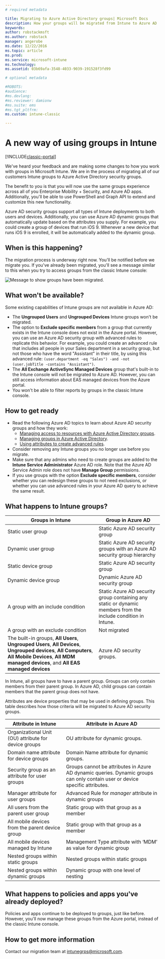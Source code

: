 ```yaml
---
# required metadata

title: Migrating to Azure Active Directory groups| Microsoft Docs
description: How your groups will be migrated from Intune to Azure AD
keywords:
author: robstackmsft
ms.author: robstack
manager: angerobe
ms.date: 12/22/2016
ms.topic: article
ms.prod:
ms.service: microsoft-intune
ms.technology:
ms.assetid: 03b69afa-3548-4033-9039-191528f3fd99

# optional metadata

#ROBOTS:
#audience:
#ms.devlang:
#ms.reviewer: damionw
#ms.suite: ems
#ms.tgt_pltfrm:
ms.custom: intune-classic

---
```


# A new way of using groups in Intune

[!INCLUDE[classic-portal](../includes/classic-portal.md)]

We've heard your feedback and are making some changes to how you work with groups in Microsoft Intune.
We are in the process of migrating all of our customers Intune groups to Azure Active Directory security groups.

The benefit to you is that you will now use the same groups experience across all of you Enterprise Mobility + Security, and Azure AD apps. Additionally, you'll be able to use PowerShell and Graph API to extend and customize this new functionality.

Azure AD security groups support all types of Intune deployments to both users and devices. Additionally, you can use Azure AD dynamic groups that automatically update based on the attributes you supply. For example, you could create a group of devices that run iOS 9. Whenever a new device that runs iOS 9 is enrolled, it will be automatically added to the dynamic group.

## When is this happening?

The migration process is underway right now. You'll be notified before we migrate you.
If you've already been migrated, you'll see a message similar to this when you try to access groups from the classic Intune console:

![Message to show groups have been migrated.](http://i.imgur.com/72KRaXj.png)

## What won't be available?

Some existing capabilities of Intune groups are not available in Azure AD:

- The **Ungrouped Users** and **Ungrouped Devices** Intune groups won't be migrated.
- The option to **Exclude specific members** from a group that currently exists in the Intune console does not exist in the Azure portal. However, you can use an Azure AD security group with advanced rules to replicate this behavior. For example, you could create an advanced rule that includes all people in your Sales department in a security group, but not those who have the word "Assistant" in their title, by using this advanced rule:
 `(user.department -eq "Sales") -and -not (user.jobTitle -contains "Assistant")`.
- The **All Exchange ActiveSync Managed Devices** group that's built-in to the Intune console will not be migrated to Azure AD. However, you can still access information about EAS managed devices from the Azure portal.
- You won't be able to filter reports by groups in the classic Intune console.
<!--- - Custom group targeting of notification rules will not be available. ROB I took this out as I couldn't replicate the behavior. --->

## How to get ready

- Read the following Azure AD topics to learn about Azure AD security groups and how they work:
	-  [Managing access to resources with Azure Active Directory groups](https://azure.microsoft.com/en-us/documentation/articles/active-directory-manage-groups/).
	-  [Managing groups in Azure Active Directory](https://azure.microsoft.com/en-us/documentation/articles/active-directory-accessmanagement-manage-groups/).
	-  [Using attributes to create advanced rules](https://azure.microsoft.com/en-us/documentation/articles/active-directory-accessmanagement-groups-with-advanced-rules/).
- Consider removing any Intune groups you no longer use before you migrate.
-  Make sure that any admins who need to create groups are added to the **Intune Service Administrator** Azure AD role. Note that the Azure AD Service Admin role does not have **Manage Group** permissions.
-  If you use groups with the option **Exclude specific members**, consider whether you can redesign these groups to not need exclusions, or whether you can use advanced rules in your Azure AD query to achieve the same result.


## What happens to Intune groups?

| Groups in Intune|Group in Azure AD|
|-----------------------------------------------------------------------|-------------------------------------------------------------|
|Static user group|Static Azure AD security group|
|Dynamic user group|Static Azure AD security groups with an Azure AD security group hierarchy|
|Static device group|Static Azure AD security group|
|Dynamic device group|Dynamic Azure AD security group|
|A group with an include condition|Static Azure AD security group containing any static or dynamic members from the include condition in Intune.|
|A group with an exclude condition|Not migrated|
|The built-in groups, **All Users**, **Ungrouped Users**, **All Devices**, **Ungrouped devices**, **All Computers**, **All Mobile Devices**, **All MDM managed devices**, and **All EAS managed devices**|Azure AD security groups.|

In Intune, all groups have to have a parent group. Groups can only contain members from their parent group. In Azure AD, child groups can contain members that the parent group does not have.

Attributes are device properties that may be used in defining groups. This table describes how those criteria will be migrated to Azure AD security groups.

| Attribute in Intune|Attribute in Azure AD|
|-----------------------------------------------------------------------|-------------------------------------------------------------|
|Organizational Unit (OU) attribute for device groups|OU attribute for dynamic groups.|
|Domain name attribute for device groups|Domain Name attribute for dynamic groups.|
|Security group as an attribute for user groups|Groups cannot be attributes in Azure AD dynamic queries. Dynamic groups can only contain user or device specific attributes.|
|Manager attribute for user groups|Advanced Rule for *manager* attribute in dynamic groups|
|All users from the parent user group|Static group with that group as a member|
|All mobile devices from the parent device group|Static group with that group as a member|
|All mobile devices managed by Intune|Management Type attribute with ‘MDM’ as value for dynamic group|
|Nested groups within static groups |Nested groups within static groups|
|Nested groups within dynamic groups|Dynamic group with one level of nesting|

## What happens to policies and apps you've already deployed?

Policies and apps continue to be deployed to groups, just like before. However, you'll now manage these groups from the Azure portal, instead of the classic Intune console.


## How to get more information

Contact our migration team at [intunegrps@microsoft.com](mailto:intunegrps@microsoft.com).	
	 

